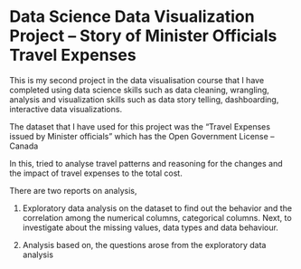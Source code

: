 # Data Science Data Visualization Project – Story of Minister Officials Travel Expenses
This is my second project in the data visualisation course that I have completed using data science skills such as data cleaning, wrangling, analysis and visualization skills such as data story telling, dashboarding, interactive data visualizations.

The dataset that I have used for this project was the “Travel Expenses issued by Minister officials” which has the Open Government License – Canada

In this, tried to analyse travel patterns and reasoning for the changes and the impact of travel expenses to the total cost.

There are two reports on analysis,

1. Exploratory data analysis on the dataset to find out the behavior and the correlation among the numerical columns, categorical columns. Next, to investigate about the missing values, data types and data behaviour.

2.	Analysis based on, the questions arose from the exploratory data analysis
